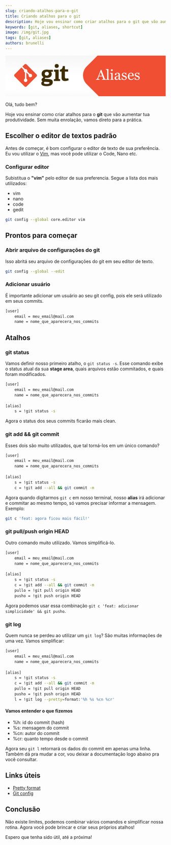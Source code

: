 ```yaml
---
slug: criando-atalhos-para-o-git
title: Criando atalhos para o git
description: Hoje vou ensinar como criar atalhos para o git que vão aumentar tua produtividade. Sem muita enrolação, vamos direto para a prática...
keywords: [git, aliases, shortcut]
image: /img/git.jpg
tags: [git, aliases]
authors: brunelli
---
```


![Git Logo](/img/git.jpg)

Olá, tudo bem?

Hoje vou ensinar como criar atalhos para o **git** que vão aumentar tua produtividade.
Sem muita enrolação, vamos direto para a prática.

<!-- truncate -->

## Escolher o editor de textos padrão

Antes de começar, é bom configurar o editor de texto de sua preferência. Eu vou utilizar o [Vim](https://www.vim.org/), mas você pode utilizar o Code, Nano etc.

### Configurar editor

Subistitua o **"vim"** pelo editor de sua preferencia. Segue a lista dos mais utilizados:

- vim
- nano
- code
- gedit

```bash title="Definir editor padrão"
git config --global core.editor vim
```

## Prontos para começar

### Abrir arquivo de configurações do git

Isso abritá seu arquivo de configurações do git em seu editor de texto.

```bash title="Abrindo meu arquivo de configurações"
git config --global --edit
```

### Adicionar usuário

É importante adicionar um usuário ao seu git config, pois ele será utilizado em seus commits.

```bash title="Configurando meu git"
[user]
    email = meu_email@mail.com
    name = nome_que_aparecera_nos_commits
```

## Atalhos

### git status

Vamos definir nosso primeiro atalho, o `git status -s`. Esse comando exibe o status atual da sua **stage area**, quais arquivos estão commitados, e quais foram modificados.

```bash title="Configurando meu git"
[user]
    email = meu_email@mail.com
    name = nome_que_aparecera_nos_commits

[alias]
    s = !git status -s
```

Agora o status dos seus commits ficarão mais clean.

### git add && git commit

Esses dois são muito utilizados, que tal torná-los em um único comando?

```bash title="Configurando meu git"
[user]
    email = meu_email@mail.com
    name = nome_que_aparecera_nos_commits

[alias]
    s = !git status -s
    c = !git add --all && git commit -m
```

Agora quando digitarmos `git c` em nosso terminal, nosso **alias** irá adicionar e commitar ao mesmo tempo, só vamos precisar informar a mensagem. Exemplo:

```bash title="Configurando meu git"
git c 'feat: agora ficou mais fácil!'
```

### git pull/push origin HEAD

Outro comando muito utilizado. Vamos simplificá-lo.

```bash title="Configurando meu git"
[user]
    email = meu_email@mail.com
    name = nome_que_aparecera_nos_commits

[alias]
    s = !git status -s
    c = !git add --all && git commit -m
    pullo = !git pull origin HEAD
    pusho = !git push origin HEAD
```

Agora podemos usar essa combinação `git c 'feat: adicionar simplicidade' && git pusho`.

### git log

Quem nunca se perdeu ao utilizar um `git log`? São muitas informações de uma vez. Vamos simplificar:

```bash title="Configurando meu git"
[user]
    email = meu_email@mail.com
    name = nome_que_aparecera_nos_commits

[alias]
    s = !git status -s
    c = !git add --all && git commit -m
    pullo = !git pull origin HEAD
    pusho = !git push origin HEAD
    l = !git log --pretty=format:'%h %s %cn %cr'
```

#### Vamos entender o que fizemos

- %h: id do commit (hash)
- %s: mensagem do commit
- %cn: autor do commit
- %cr: quanto tempo desde o commit

Agora seu `git l` retornará os dados do commit em apenas uma linha. Também dá pra mudar a cor, vou deixar a documentação logo abaixo pra você consultar.

## Links úteis

- [Pretty format](https://git-scm.com/docs/pretty-formats)
- [Git config](https://git-scm.com/book/en/v2/Customizing-Git-Git-Configuration)

## Conclusão

Não existe limites, podemos combinar vários comandos e simplificar nossa rotina. Agora você pode brincar e criar seus próprios atalhos!

Espero que tenha sido útil, até a próxima!
